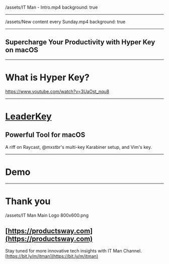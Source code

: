 /assets/IT Man - Intro.mp4
background: true

---

/assets/New content every Sunday.mp4
background: true

---

## Supercharge Your Productivity with Hyper Key on macOS

---

# What is Hyper Key?

https://www.youtube.com/watch?v=3UaOst_nqu8

---

# [LeaderKey](https://github.com/mikker/LeaderKey.app)

## Powerful Tool for macOS

A riff on Raycast, @mxstbr's multi-key Karabiner setup, and Vim's <leader> key.

---

# Demo

---

# Thank you

/assets/IT Man Main Logo 800x600.png

## [https://productsway.com](https://productsway.com)

Stay tuned for more innovative tech insights with IT Man Channel.
[https://bit.ly/m/itman](https://bit.ly/m/itman)
